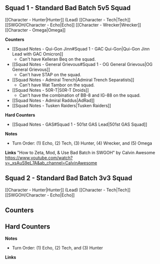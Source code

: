 
## Squad 1 - Standard Bad Batch 5v5 Squad
[[Character - Hunter|Hunter]] (Lead)
[[Character - Tech|Tech]]
[[SWGOH/Character - Echo|Echo]]
[[Character - Wrecker|Wrecker]]
[[Character - Omega|Omega]]

**Counters**
 - [[Squad Notes - Qui-Gon Jinn#Squad 1 - GAC Qui-Gon|Qui-Gon Jinn Lead with GAC Omicron]]
	 - Can't have Kelleran Beq on the squad.
 - [[Squad Notes - General Grievous#Squad 1 - OG General Grievous|OG General Grievous]]
	 - Can't have STAP on the squad.
 - [[Squad Notes - Admiral Trench|Admiral Trench  Separatists]]
	 - Can't have Wat Tambor on the squad.
 - [[Squad Notes - 50R-T|S0R-T Droids]]
	 - Can't have the combination of BB-8 and IG-88 on the squad.
 - [[Squad Notes - Admiral Raddus|AdRad]]
 - [[Squad Notes - Tusken Raiders|Tusken Raiders]]

**Hard Counters**
 - [[Squad Notes - GAS#Squad 1 - 501st GAS Lead|501st GAS Squad]]

**Notes**
 - Turn Order: (1) Echo, (2) Tech, (3) Hunter, (4) Wrecker, and (5) Omega

**Links**
"How to Zeta, Mod, & Use Bad Batch in SWGOH" by Calvin Awesome
https://www.youtube.com/watch?v=_xsAuS9eL7A&ab_channel=CalvinAwesome

## Squad 2 - Standard Bad Batch 3v3 Squad
[[Character - Hunter|Hunter]] (Lead)
[[Character - Tech|Tech]]
[[SWGOH/Character - Echo|Echo]]

**Counters**
 - 

**Hard Counters**
 - 

**Notes**
 - Turn Order: (1) Echo, (2) Tech, and (3) Hunter

**Links**
